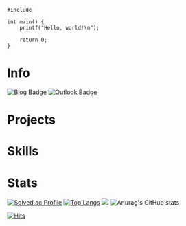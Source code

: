 <pre><code>#include <stdio.h>

int main() {
    printf("Hello, world!\n");

    return 0;
}
</code></pre> 

# Info

[![Blog Badge](https://img.shields.io/badge/Blog-000000?style=for-the-badge&logo=github&Color=white)](https://kxmmxnjx.dev/)
[![Outlook Badge](https://img.shields.io/badge/Outlook-0078D4?style=for-the-badge&logo=MicrosoftOutlook&logoColor=white)](mailto:kxmmxnjx@outlook.com)

# Projects

# Skills

# Stats

[![Solved.ac Profile](http://mazassumnida.wtf/api/v2/generate_badge?boj=kxmmxnjx)](https://solved.ac/kxmmxnjx/) [![Top Langs](https://github-readme-stats.vercel.app/api/top-langs/?username=anuraghazra&layout=compact)](https://github.com/anuraghazra/github-readme-stats) <img src="http://mazandi.herokuapp.com/api?handle=kxmmxnjx&theme=warm"/> ![Anurag's GitHub stats](https://github-readme-stats.vercel.app/api?username=kxmmxnjx&show_icons=true&theme=default)

[![Hits](https://hits.seeyoufarm.com/api/count/incr/badge.svg?url=https%3A%2F%2Fgithub.com%2Fkxmmxnjx&count_bg=%23000000&title_bg=%23000000&icon=dev-dot-to.svg&icon_color=%23FF0000&title=hits&edge_flat=true)](https://hits.seeyoufarm.com)

<!--
**kxmmxnjx/kxmmxnjx** is a ✨ _special_ ✨ repository because its `README.md` (this file) appears on your GitHub profile.

Here are some ideas to get you started:

- 🔭 I’m currently working on ...
- 🌱 I’m currently learning ...
- 👯 I’m looking to collaborate on ...
- 🤔 I’m looking for help with ...
- 💬 Ask me about ...
- 📫 How to reach me: ...
- 😄 Pronouns: ...
- ⚡ Fun fact: ...
-->
